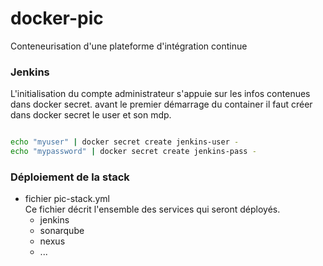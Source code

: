 # docker-pic
Conteneurisation d'une plateforme d'intégration continue

### Jenkins

L'initialisation du compte administrateur s'appuie sur les infos contenues dans docker secret.
avant le premier démarrage du container il faut créer dans docker secret le user et son mdp.

```bash

echo "myuser" | docker secret create jenkins-user -
echo "mypassword" | docker secret create jenkins-pass -

```

### Déploiement de la stack

* fichier pic-stack.yml  
  Ce fichier décrit l'ensemble des services qui seront déployés.
  * jenkins
  * sonarqube
  * nexus  
  * ... 